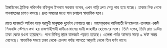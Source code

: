 টাঙ্গাইলের ট্রাফিক পরিদর্শক রফিকুল ইসলাম সরকার বলেন, এখন গাড়ি দ্রুত সেতু পার হয়ে যাচ্ছে। ঢাকার দিক থেকে যানবাহনের চাপও কমছে। দ্রুত সময়ের মধ্যে যান চলাচল স্বাভাবিক হবে।

রাতে যানজটে আটকা পড়ে ঘরমুখী মানুষকে দুর্ভোগ পোহাতে হয়। মহাসড়কের কালিহাতী উপজেলার এলেঙ্গার একটি সিএনজি স্টেশনে কথা হয় রাজশাহীগামী মাইক্রোবাসের যাত্রী জাহাঙ্গীর হোসেনের সঙ্গে। তিনি বলেন, তিনি রাত ১০টায় ঢাকা থেকে রওনা হয়েছেন। পথে বিভিন্ন স্থানে যানজটে পড়তে হয়েছে। এলেঙ্গা পর্যন্ত আসতে সাড়ে ৯ ঘণ্টা সময় লেগেছে। স্বাভাবিক সময়ে ঢাকা থেকে এলেঙ্গা পর্যন্ত আসতে আড়াই থেকে তিন ঘণ্টা লাগে।
